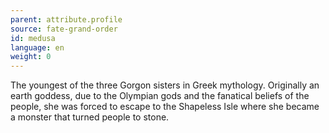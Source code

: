 ```yaml
---
parent: attribute.profile
source: fate-grand-order
id: medusa
language: en
weight: 0
---
```


The youngest of the three Gorgon sisters in Greek mythology.
Originally an earth goddess, due to the Olympian gods and the fanatical beliefs of the people, she was forced to escape to the Shapeless Isle where she became a monster that turned people to stone.
